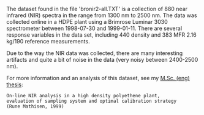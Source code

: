 The dataset found in the file 'bronir2-all.TXT' is a collection of 880 near infrared (NIR) spectra 
in the range from 1300 nm to 2500 nm. The data was collected 
online in a HDPE plant using a Brimrose Luminar 3030 spectrometer between 1998-07-30 and 1999-01-11. 
There are several response variables in the data set, including 440 density and 383 MFR 2.16 kg/190
reference measurements. 

Due to the way the NIR data was collected, there are many interesting artifacts and quite a bit of 
noise in the data (very noisy between 2400-2500 nm).

For more information and an analysis of this dataset, see my [M.Sc. (eng) thesis](rune-mathisen-msc-eng-thesis.pdf):

    On-line NIR analysis in a high density polyethene plant, 
    evaluation of sampling system and optimal calibration strategy 
    (Rune Mathisen, 1999)

